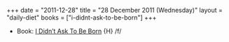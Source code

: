 +++
date = "2011-12-28"
title = "28 December 2011 (Wednesday)"
layout = "daily-diet"
books = ["i-didnt-ask-to-be-born"]
+++

<ul>
<li class="entry books">Book: <a href="/books/i-didnt-ask-to-be-born">I Didn’t Ask To Be Born</a> {H} /f/</li>
</ul>